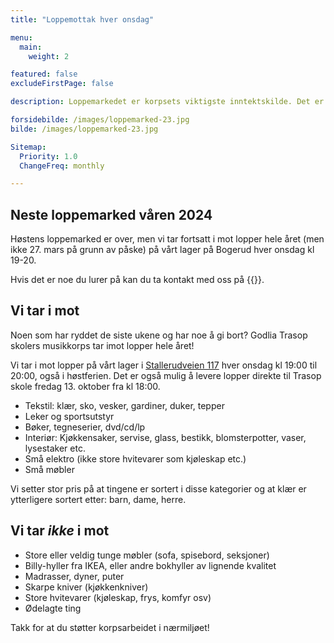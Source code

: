 ```yaml
---
title: "Loppemottak hver onsdag"

menu:
  main:
    weight: 2

featured: false
excludeFirstPage: false

description: Loppemarkedet er korpsets viktigste inntektskilde. Det er kjent for å være trivelig og ryddig med et stort utvalg av klær og leker, bøker, kunst, finlopper, sport med mer - pluss cafe med pølser og burgere, drikke og kaker. Neste loppemarked er våren 2024, men vi tar i mot lopper på Bogerud hver onsdag.

forsidebilde: /images/loppemarked-23.jpg
bilde: /images/loppemarked-23.jpg

Sitemap:
  Priority: 1.0
  ChangeFreq: monthly

---
```


## Neste loppemarked våren 2024

Høstens loppemarked er over, men vi tar fortsatt i mot lopper hele året (men ikke 27. mars på grunn av påske) på vårt lager på Bogerud hver onsdag kl 19-20.

Hvis det er noe du lurer på kan du ta kontakt med oss på {{<email loppemarked>}}.

## Vi tar i mot

Noen som har ryddet de siste ukene og har noe å gi bort? Godlia Trasop skolers musikkorps tar imot lopper hele året!

Vi tar i mot lopper på vårt lager i [Stallerudveien 117](https://goo.gl/maps/ySm194Yt4MN2)
hver onsdag kl 19:00 til 20:00, også i høstferien.
Det er også mulig å levere lopper direkte til Trasop skole fredag 13. oktober fra kl 18:00.


* Tekstil: klær, sko, vesker, gardiner, duker, tepper
* Leker og sportsutstyr
* Bøker, tegneserier, dvd/cd/lp
* Interiør: Kjøkkensaker, servise, glass, bestikk, blomsterpotter, vaser, lysestaker  etc. 
* Små elektro (ikke store hvitevarer som kjøleskap etc.)
* Små møbler

Vi setter stor pris på at tingene er sortert i disse kategorier og at klær er ytterligere sortert etter: barn, dame, herre. 

## Vi tar *ikke* i mot

* Store eller veldig tunge møbler (sofa, spisebord, seksjoner)
* Billy-hyller fra IKEA, eller andre bokhyller av lignende kvalitet
* Madrasser, dyner, puter
* Skarpe kniver (kjøkkenkniver)
* Store hvitevarer (kjøleskap, frys, komfyr osv) 
* Ødelagte ting

Takk for at du støtter korpsarbeidet i nærmiljøet!